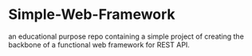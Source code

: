 # Simple-Web-Framework
an educational purpose repo containing a simple project of creating the backbone of a functional web framework for REST API.
